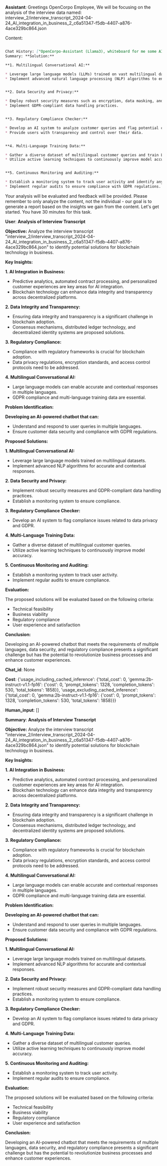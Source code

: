 **Assistant**: Greetings OpenCorpo Employee, We will be focusing on the analysis of the interview data named: interview_2/interview_transcript_2024-04-24_AI_integration_in_business_2_c6a51347-f5db-4407-a876-4ace329bc864.json 


 Content: 

 ```md

 Chat History: ["OpenCorpo-Assistant (Llama3), whiteboard for me some AI integration in business. Propose a solution for blockchain technology in business. I will evaluate your answers and give my feedback, then propose a problem to you. You will answer and I will evaluate. Let's now begin. You have 30 minutes.", '**AI Integration in Business Solution:**\n\n**1. Predictive Analytics for Business Intelligence:**\n\n* Leverage machine learning algorithms to forecast customer behavior, market trends, and revenue growth.\n* Enhance sales forecasting, inventory management, and risk assessment.\n\n\n**2. Automated Contract Processing:**\n\n* Integrate AI-powered contract review and approval systems to streamline legal documentation.\n* Reduce manual errors, save time, and increase efficiency.\n\n\n**3. Personalized Customer Experiences:**\n\n* Analyze customer data to provide tailored products and services.\n* Offer immersive customer journeys with augmented reality and virtual assistants.\n\n\n**Blockchain Technology in Business Problem:**\n\n**Challenge:** Ensuring data integrity and transparency across decentralized platforms in a rapidly growing and interconnected business ecosystem.\n\n**Solution:**\n\n* **Consensus Mechanisms:** Leverage consensus algorithms like Proof-of-Stake (PoS) to incentivize network participants to maintain data integrity.\n* **Distributed Ledger Technology:** Establish a distributed record of transactions on a blockchain, ensuring transparency and auditability.\n* **Decentralized Identity:** Implement decentralized identity systems to enhance user privacy and trust.\n\n\n**Evaluation:**\n\n* **Technical Feasibility:** Assess the technical feasibility and scalability of blockchain implementation.\n* **Business Viability:** Evaluate the potential benefits and challenges of blockchain adoption within specific industries.\n* **Regulatory Compliance:** Ensure compliance with relevant regulatory frameworks for blockchain security and data privacy.', "It seems like you've provided a comprehensive solution for AI integration in business, covering predictive analytics, automated contract processing, and personalized customer experiences.\n\nRegarding the challenge of ensuring data integrity and transparency across decentralized platforms, your solution is quite innovative! Using consensus mechanisms like Proof-of-Stake (PoS) to incentivize network participants to maintain data integrity is a clever approach. Additionally, leveraging distributed ledger technology to establish a transparent record of transactions on a blockchain is a great idea.\n\nTo further evaluate the solution:\n\n1. **Technical Feasibility:** Implementing blockchain requires significant computational resources and infrastructure development. However, with advancements in cloud computing and scalable blockchain solutions like sharding and parallel processing, technical feasibility seems achievable.\n2. **Business Viability:** While there are potential benefits to adopting blockchain technology, such as enhanced security and transparency, there are also challenges to consider, such as scalability issues, regulatory hurdles, and the need for widespread adoption by all parties involved.\n3. **Regulatory Compliance:** Ensuring compliance with relevant regulatory frameworks is crucial. This might involve obtaining necessary licenses, adhering to data privacy regulations like GDPR, and collaborating with government agencies to establish standards for blockchain-based systems.\n\nWell done on presenting a comprehensive solution!\n\nNow it's my turn to propose a problem:\n\n**Problem:** Developing an AI-powered chatbot that can accurately respond to user queries in multiple languages while ensuring customer data security and compliance with GDPR regulations.\n\nCan you propose a solution for this challenge?", '**Solution:**\n\n**1. Multilingual Conversational AI:**\n\n* Leverage large language models (LLMs) trained on vast multilingual datasets.\n* Implement advanced natural language processing (NLP) algorithms to enable accurate and contextual responses in multiple languages.\n\n\n**2. Data Security and Privacy:**\n\n* Employ robust security measures such as encryption, data masking, and access control protocols.\n* Implement GDPR-compliant data handling practices.\n\n\n**3. Regulatory Compliance Checker:**\n\n* Develop an AI system to analyze customer queries and flag potential compliance issues related to data privacy and GDPR.\n* Provide users with transparency and control over their data.\n\n\n**4. Multi-Language Training Data:**\n\n* Gather a diverse dataset of multilingual customer queries and train LLMs on these data.\n* Utilize active learning techniques to continuously improve model accuracy and fluency.\n\n\n**5. Continuous Monitoring and Auditing:**\n\n* Establish a monitoring system to track user activity and identify any suspicious behavior.\n* Implement regular audits to ensure compliance with GDPR regulations.'] 
 Summary: **Solution:**

**1. Multilingual Conversational AI:**

* Leverage large language models (LLMs) trained on vast multilingual datasets.
* Implement advanced natural language processing (NLP) algorithms to enable accurate and contextual responses in multiple languages.


**2. Data Security and Privacy:**

* Employ robust security measures such as encryption, data masking, and access control protocols.
* Implement GDPR-compliant data handling practices.


**3. Regulatory Compliance Checker:**

* Develop an AI system to analyze customer queries and flag potential compliance issues related to data privacy and GDPR.
* Provide users with transparency and control over their data.


**4. Multi-Language Training Data:**

* Gather a diverse dataset of multilingual customer queries and train LLMs on these data.
* Utilize active learning techniques to continuously improve model accuracy and fluency.


**5. Continuous Monitoring and Auditing:**

* Establish a monitoring system to track user activity and identify any suspicious behavior.
* Implement regular audits to ensure compliance with GDPR regulations. 
``` 


 Your analysis will be evaluated and feedback will be provided. Please remember to only analyze the content, not the individual - our goal is to generate a report based on the insights we gain from the content. Let's get started. You have 30 minutes for this task.

**User**: **Analysis of Interview Transcript**

**Objective:** Analyze the interview transcript "interview_2/interview_transcript_2024-04-24_AI_integration_in_business_2_c6a51347-f5db-4407-a876-4ace329bc864.json" to identify potential solutions for blockchain technology in business.

**Key Insights:**

**1. AI Integration in Business:**
- Predictive analytics, automated contract processing, and personalized customer experiences are key areas for AI integration.
- Blockchain technology can enhance data integrity and transparency across decentralized platforms.

**2. Data Integrity and Transparency:**
- Ensuring data integrity and transparency is a significant challenge in blockchain adoption.
- Consensus mechanisms, distributed ledger technology, and decentralized identity systems are proposed solutions.

**3. Regulatory Compliance:**
- Compliance with regulatory frameworks is crucial for blockchain adoption.
- Data privacy regulations, encryption standards, and access control protocols need to be addressed.

**4. Multilingual Conversational AI:**
- Large language models can enable accurate and contextual responses in multiple languages.
- GDPR compliance and multi-language training data are essential.

**Problem Identification:**

**Developing an AI-powered chatbot that can:**

- Understand and respond to user queries in multiple languages.
- Ensure customer data security and compliance with GDPR regulations.

**Proposed Solutions:**

**1. Multilingual Conversational AI:**
- Leverage large language models trained on multilingual datasets.
- Implement advanced NLP algorithms for accurate and contextual responses.

**2. Data Security and Privacy:**
- Implement robust security measures and GDPR-compliant data handling practices.
- Establish a monitoring system to ensure compliance.

**3. Regulatory Compliance Checker:**
- Develop an AI system to flag compliance issues related to data privacy and GDPR.

**4. Multi-Language Training Data:**
- Gather a diverse dataset of multilingual customer queries.
- Utilize active learning techniques to continuously improve model accuracy.

**5. Continuous Monitoring and Auditing:**
- Establish a monitoring system to track user activity.
- Implement regular audits to ensure compliance.

**Evaluation:**

The proposed solutions will be evaluated based on the following criteria:

- Technical feasibility
- Business viability
- Regulatory compliance
- User experience and satisfaction

**Conclusion:**

Developing an AI-powered chatbot that meets the requirements of multiple languages, data security, and regulatory compliance presents a significant challenge but has the potential to revolutionize business processes and enhance customer experiences.

**Chat_id**: None

**Cost**: {'usage_including_cached_inference': {'total_cost': 0, 'gemma:2b-instruct-v1.1-fp16': {'cost': 0, 'prompt_tokens': 1328, 'completion_tokens': 530, 'total_tokens': 1858}}, 'usage_excluding_cached_inference': {'total_cost': 0, 'gemma:2b-instruct-v1.1-fp16': {'cost': 0, 'prompt_tokens': 1328, 'completion_tokens': 530, 'total_tokens': 1858}}}

**Human_input**: []

**Summary**: **Analysis of Interview Transcript**

**Objective:** Analyze the interview transcript "interview_2/interview_transcript_2024-04-24_AI_integration_in_business_2_c6a51347-f5db-4407-a876-4ace329bc864.json" to identify potential solutions for blockchain technology in business.

**Key Insights:**

**1. AI Integration in Business:**
- Predictive analytics, automated contract processing, and personalized customer experiences are key areas for AI integration.
- Blockchain technology can enhance data integrity and transparency across decentralized platforms.

**2. Data Integrity and Transparency:**
- Ensuring data integrity and transparency is a significant challenge in blockchain adoption.
- Consensus mechanisms, distributed ledger technology, and decentralized identity systems are proposed solutions.

**3. Regulatory Compliance:**
- Compliance with regulatory frameworks is crucial for blockchain adoption.
- Data privacy regulations, encryption standards, and access control protocols need to be addressed.

**4. Multilingual Conversational AI:**
- Large language models can enable accurate and contextual responses in multiple languages.
- GDPR compliance and multi-language training data are essential.

**Problem Identification:**

**Developing an AI-powered chatbot that can:**

- Understand and respond to user queries in multiple languages.
- Ensure customer data security and compliance with GDPR regulations.

**Proposed Solutions:**

**1. Multilingual Conversational AI:**
- Leverage large language models trained on multilingual datasets.
- Implement advanced NLP algorithms for accurate and contextual responses.

**2. Data Security and Privacy:**
- Implement robust security measures and GDPR-compliant data handling practices.
- Establish a monitoring system to ensure compliance.

**3. Regulatory Compliance Checker:**
- Develop an AI system to flag compliance issues related to data privacy and GDPR.

**4. Multi-Language Training Data:**
- Gather a diverse dataset of multilingual customer queries.
- Utilize active learning techniques to continuously improve model accuracy.

**5. Continuous Monitoring and Auditing:**
- Establish a monitoring system to track user activity.
- Implement regular audits to ensure compliance.

**Evaluation:**

The proposed solutions will be evaluated based on the following criteria:

- Technical feasibility
- Business viability
- Regulatory compliance
- User experience and satisfaction

**Conclusion:**

Developing an AI-powered chatbot that meets the requirements of multiple languages, data security, and regulatory compliance presents a significant challenge but has the potential to revolutionize business processes and enhance customer experiences.

